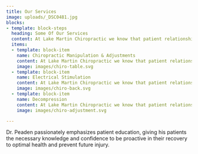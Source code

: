 ```yaml
---
title: Our Services
image: uploads/_DSC0481.jpg
blocks:
- template: block-steps
  heading: Some Of Our Services
  content: At Lake Martin Chiropractic we know that patient relationships are important.
  items:
  - template: block-item
    name: Chiropractic Manipulation & Adjustments
    content: At Lake Martin Chiropractic we know that patient relationships are important.
    image: images/chiro-table.svg
  - template: block-item
    name: Electrical Stimulation
    content: At Lake Martin Chiropractic we know that patient relationships are important.
    image: images/chiro-back.svg
  - template: block-item
    name: Decompression
    content: At Lake Martin Chiropractic we know that patient relationships are important.
    image: images/chiro-adjustment.svg

---
```

Dr. Peaden passionately emphasizes patient education, giving his patients the necessary knowledge and confidence to be proactive in their recovery to optimal health and prevent future injury.
